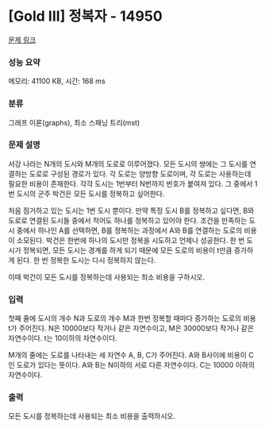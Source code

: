 # [Gold III] 정복자 - 14950 

[문제 링크](https://www.acmicpc.net/problem/14950) 

### 성능 요약

메모리: 41100 KB, 시간: 168 ms

### 분류

그래프 이론(graphs), 최소 스패닝 트리(mst)

### 문제 설명

<p>서강 나라는 N개의 도시와 M개의 도로로 이루어졌다. 모든 도시의 쌍에는 그 도시를 연결하는 도로로 구성된 경로가 있다. 각 도로는 양방향 도로이며, 각 도로는 사용하는데 필요한 비용이 존재한다. 각각 도시는 1번부터 N번까지 번호가 붙여져 있다. 그 중에서 1번 도시의 군주 박건은 모든 도시를 정복하고 싶어한다.</p>

<p>처음 점거하고 있는 도시는 1번 도시 뿐이다. 만약 특정 도시 B를 정복하고 싶다면, B와 도로로 연결된 도시들 중에서 적어도 하나를 정복하고 있어야 한다. 조건을 만족하는 도시 중에서 하나인 A를 선택하면, B를 정복하는 과정에서 A와 B를 연결하는 도로의 비용이 소모된다. 박건은 한번에 하나의 도시만 정복을 시도하고 언제나 성공한다. 한 번 도시가 정복되면, 모든 도시는 경계를 하게 되기 때문에 모든 도로의 비용이 t만큼 증가하게 된다. 한 번 정복한 도시는 다시 정복하지 않는다.</p>

<p>이때 박건이 모든 도시를 정복하는데 사용되는 최소 비용을 구하시오.</p>

### 입력 

 <p>첫째 줄에 도시의 개수 N과 도로의 개수 M과 한번 정복할 때마다 증가하는 도로의 비용 t가 주어진다. N은 10000보다 작거나 같은 자연수이고, M은 30000보다 작거나 같은 자연수이다. t는 10이하의 자연수이다.</p>

<p>M개의 줄에는 도로를 나타내는 세 자연수 A, B, C가 주어진다. A와 B사이에 비용이 C인 도로가 있다는 뜻이다. A와 B는 N이하의 서로 다른 자연수이다. C는 10000 이하의 자연수이다.</p>

### 출력 

 <p>모든 도시를 정복하는데 사용되는 최소 비용을 출력하시오.</p>

